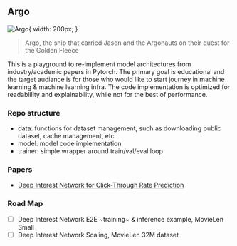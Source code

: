 ## Argo

![Argo](https://github.com/user-attachments/assets/8eb6a4c1-bbcc-486d-92a5-6c24e6e2f0be){ width: 200px; }

> Argo, the ship that carried Jason and the Argonauts on their quest for the Golden Fleece

This is a playground to re-implement model architectures from industry/academic papers in Pytorch. The primary goal is educational and the target audiance is for those who would like to start journey in machine learning & machine learning infra. The code implementation is optimized for readablility and explainability, while not for the best of performance.

### Repo structure
- data: functions for dataset management, such as downloading public dataset, cache management, etc
- model: model code implementation
- trainer: simple wrapper around train/val/eval loop

### Papers
- [Deep Interest Network for Click-Through Rate Prediction](https://arxiv.org/abs/1706.06978)

### Road Map

- [ ] Deep Interest Network E2E ~training~ & inference example, MovieLen Small
- [ ] Deep Interest Network Scaling, MovieLen 32M dataset
